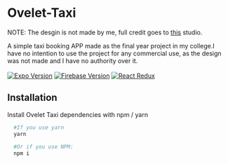 # Ovelet-Taxi
NOTE: The desgin is not made by me, full credit goes to <a href='https://ui8.net/masdikastudio/products/ovlet-taxi-mobile-app-ui-kit?rel=timer'>this</a> studio.

A simple taxi booking APP made as the final year project in my college.I have no intention to use the project for any commercial use, as the design was not made and I have no authority over it.
<br>
<br>
[![Expo Version](https://img.shields.io/badge/Expo%20Version-48.0.10-brightgreen)](https://docs.expo.dev/get-started/installation/)
[![Firebase Version](https://img.shields.io/badge/Firebase-9.19.1-yellow)](https://firebase.google.com/)
[![React Redux](https://img.shields.io/badge/React%20Redux-8.0.5-blue)](https://react-redux.js.org/)



<!-- Installation Steps -->

## Installation

Install Ovelet Taxi dependencies with npm / yarn

```bash
  #If you use yarn
  yarn
  
  #Or if you use NPM:
  npm i
```
    
